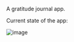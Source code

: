 A gratitude journal app.

Current state of the app:

![image](https://drive.google.com/uc?export=view&id=1sa7pVLXXygN41qVSEm5b2XqVexR9B6oh)
